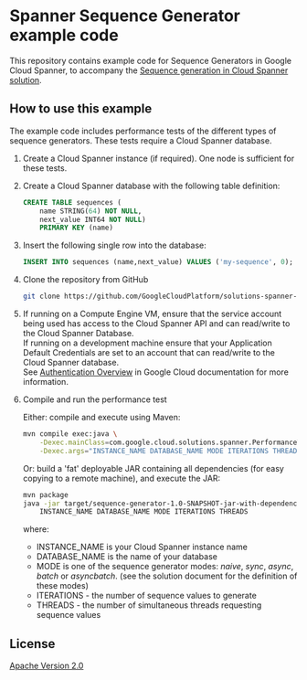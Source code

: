 # Spanner Sequence Generator example code

This repository contains example code for Sequence Generators in Google Cloud
Spanner, to accompany the
[Sequence generation in Cloud Spanner solution](https://cloud.google.com/solutions/sequence-generation-in-cloud-spanner).

## How to use this example

The example code includes performance tests of the different types of sequence
generators. These tests require a Cloud Spanner database.

1.  Create a Cloud Spanner instance (if required). One node is sufficient for
    these tests.

1.  Create a Cloud Spanner database with the following table definition:

    ```sql
    CREATE TABLE sequences (
        name STRING(64) NOT NULL,
        next_value INT64 NOT NULL)
        PRIMARY KEY (name)
    ```

1.  Insert the following single row into the database:

    ```sql
    INSERT INTO sequences (name,next_value) VALUES ('my-sequence', 0);
    ```

1.  Clone the repository from GitHub

    ```sh
    git clone https://github.com/GoogleCloudPlatform/solutions-spanner-sequences.git
    ```

1.  If running on a Compute Engine VM, ensure that the service account being
    used has access to the Cloud Spanner API and can read/write to the Cloud
    Spanner Database. \
    If running on a development machine ensure that your Application Default
    Credentials are set to an account that can read/write to the Cloud Spanner
    database. \
    See [Authentication Overview](https://cloud.google.com/docs/authentication/)
    in Google Cloud documentation for more information.

1.  Compile and run the performance test

    Either: compile and execute using Maven:

    ```sh
    mvn compile exec:java \
        -Dexec.mainClass=com.google.cloud.solutions.spanner.PerformanceTest \
        -Dexec.args="INSTANCE_NAME DATABASE_NAME MODE ITERATIONS THREADS"
    ```

    Or: build a 'fat' deployable JAR containing all dependencies (for easy
    copying to a remote machine), and execute the JAR:

    ```sh
    mvn package
    java -jar target/sequence-generator-1.0-SNAPSHOT-jar-with-dependencies.jar \
        INSTANCE_NAME DATABASE_NAME MODE ITERATIONS THREADS
    ```

    where:

    *   INSTANCE\_NAME is your Cloud Spanner instance name
    *   DATABASE\_NAME is the name of your database
    *   MODE is one of the sequence generator modes: _naive_, _sync_, _async_,
        _batch_ or _asyncbatch_. (see the solution document for the definition of these modes)
    *   ITERATIONS - the number of sequence values to generate
    *   THREADS - the number of simultaneous threads requesting sequence values

## License

[Apache Version 2.0](http://www.apache.org/licenses/LICENSE-2.0)
